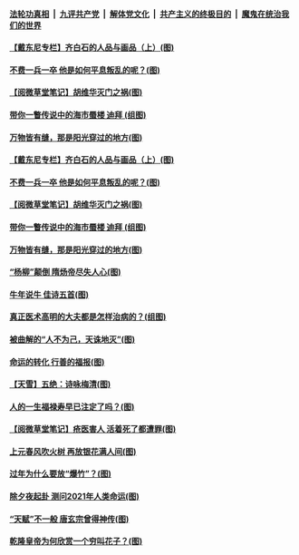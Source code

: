 

####  [法轮功真相](../../../../basic/blob/master/README.md?t=02201701) &nbsp;|&nbsp; [九评共产党](../../../../9ping.md/blob/master/README.md?t=02201701) &nbsp;|&nbsp; [解体党文化](../../../../jtdwh.md/blob/master/README.md?t=02201701)  &nbsp;|&nbsp; [共产主义的终极目的](../../../../gczydzjmd.md/blob/master/README.md?t=02201701) &nbsp;|&nbsp; [魔鬼在统治我们的世界](../../../../mgztzwmdsj.md/blob/master/README.md?t=02201701) 

#### [【戴东尼专栏】齐白石的人品与画品（上）(图)](../pages/p7/955733.md?t=02201701) 

#### [不费一兵一卒 他是如何平息叛乱的呢？(图)](../pages/p7/962893.md?t=02201701) 


#### [【阅微草堂笔记】胡维华灭门之祸(图)](../pages/p7/956889.md?t=02201701) 

#### [带你一瞥传说中的海市蜃楼 迪拜 (组图)](../pages/p7/962494.md?t=02201701) 

#### [万物皆有缝，那是阳光穿过的地方(图)](../pages/p7/962851.md?t=02201701) 

#### [【戴东尼专栏】齐白石的人品与画品（上）(图)](../pages/p7/955733.md?t=02201701) 

#### [不费一兵一卒 他是如何平息叛乱的呢？(图)](../pages/p7/962893.md?t=02201701) 


#### [【阅微草堂笔记】胡维华灭门之祸(图)](../pages/p7/956889.md?t=02201701) 

#### [带你一瞥传说中的海市蜃楼 迪拜 (组图)](../pages/p7/962494.md?t=02201701) 

#### [万物皆有缝，那是阳光穿过的地方(图)](../pages/p7/962851.md?t=02201701) 

#### [“杨柳”颠倒 隋炀帝尽失人心(图)](../pages/p7/962663.md?t=02201701) 

#### [牛年说牛 佳诗五首(图)](../pages/p7/962682.md?t=02201701) 

#### [真正医术高明的大夫都是怎样治病的？(组图)](../pages/p7/962567.md?t=02201701) 

#### [被曲解的“人不为己，天诛地灭”(图)](../pages/p7/962489.md?t=02201701) 

#### [命运的转化 行善的福报(图)](../pages/p7/962390.md?t=02201701) 

#### [【天雪】五绝：诗咏梅清(图)](../pages/p7/962776.md?t=02201701) 

#### [人的一生福禄寿早已注定了吗？(图)](../pages/p7/962484.md?t=02201701) 


#### [【阅微草堂笔记】疮医害人 活着死了都遭罪(图)](../pages/p7/956888.md?t=02201701) 

#### [上元春风吹火树 再放银花满人间(图)](../pages/p7/961320.md?t=02201701) 

#### [过年为什么要放“爆竹”？(图)](../pages/p7/962456.md?t=02201701) 

#### [除夕夜起卦 测问2021年人类命运(图)](../pages/p7/962396.md?t=02201701) 

#### [“天赋”不一般 唐玄宗曾得神传(图)](../pages/p7/962379.md?t=02201701) 

#### [乾隆皇帝为何欣赏一个穷叫花子？(图)](../pages/p7/962295.md?t=02201701) 


